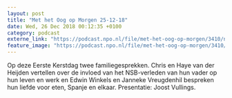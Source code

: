 ```yaml
---
layout: post
title: "Met het Oog op Morgen 25-12-18"
date: Wed, 26 Dec 2018 00:12:35 +0100
category: podcast
externe_link: "https://podcast.npo.nl/file/met-het-oog-op-morgen/3410/nporadio1_met-het-oog-op-morgen_20181226_25-12-18.mp3"
feature_image: "https://podcast.npo.nl/file/met-het-oog-op-morgen/3410/nporadio1_met-het-oog-op-morgen_20181226_25-12-18.mp3"
---
```


Op deze Eerste Kerstdag twee familiegesprekken. Chris en Haye van der Heijden vertellen over de invloed van het NSB-verleden van hun vader op hun leven en werk en Edwin Winkels en Janneke Vreugdenhil bespreken hun liefde voor eten, Spanje en elkaar. Presentatie: Joost Vullings.
